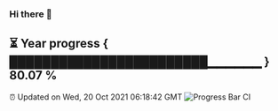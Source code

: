 ### Hi there 👋
⏳ Year progress { ████████████████████████▁▁▁▁▁▁ } 80.07 %
---
⏰ Updated on Wed, 20 Oct 2021 06:18:42 GMT
![Progress Bar CI](https://github.com/liununu/liununu/workflows/Progress%20Bar%20CI/badge.svg)
